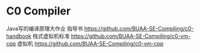 # C0 Compiler
Java写的编译原理大作业
指导书 https://github.com/BUAA-SE-Compiling/c0-handbook
栈式虚拟机标准 https://github.com/BUAA-SE-Compiling/c0-vm-cpp
虚拟机 https://github.com/BUAA-SE-Compiling/c0-vm-cpp
